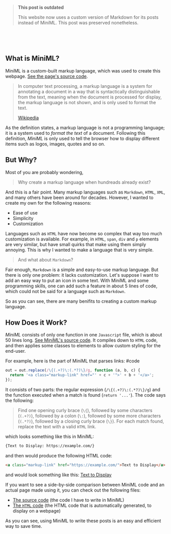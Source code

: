 > **This post is outdated**
>
> This website now uses a custom version of Markdown for its posts instead of MiniML. This post was preserved nonetheless.

&nbsp;

&nbsp;

## What is MiniML?

MiniML is a custom-built markup language, which was used to create this webpage. [See the page's source code](./index.md).

> In computer text processing, a markup language is a system for annotating a document in a way that is syntactically distinguishable from the text, meaning when the document is processed for display, the markup language is not shown, and is only used to format the text.
>
> [Wikipedia](https://en.m.wikipedia.org/wiki/Markup_language)

As the definition states, a markup language is not a programming language; it is a system used to _format the text_ of a document. Following this definition, _MiniML_ is only used to tell the browser how to display different items such as logos, images, quotes and so on.

## But Why?

Most of you are probably wondering,

> Why create a markup language when hundreads already exist?

And this is a fair point. Many markup languages such as `Markdown`, `HTML`, `XML`, and many others have been around for decades. However, I wanted to create my own for the following reasons:

- Ease of use
- Simplicity
- Customization

Languages such as `HTML` have now become so complex that way too much customization is available. For example, in `HTML`, `span`, `div` and `p` elements are very similar, but have small quirks that make using them simply annoying. This is why I wanted to make a language that is very simple.

> And what about `Markdown`?

Fair enough, `Markdown` is a simple and easy-to-use markup language. But there is only one problem: it lacks customization. Let's suppose I want to add an easy way to put an icon in some text. With MiniML and some programming skills, one can add such a feature in about 5 lines of code, which could not be said for a language such as `Markdown`.

So as you can see, there are many benifits to creating a custom markup language.

## How Does it Work?

_MiniML_ consists of only one function in one `Javascript` file, which is about 50 lines long. [See MiniML's source code](./../MiniML%20Compiler.js). It compiles down to `HTML` code, and then applies some classes to elements to allow custom styling for the end-user.

For example, here is the part of MiniML that parses links:
#code

```javascript
out = out.replace(/\{(.+?)\:(.*?)\}/g, function (a, b, c) {
  return '<a class="markup-link" href="' + c + '">' + b + '</a>';
});
```

It consists of two parts: the regular expression (`/\{(.+?)\:(.*?)\}/g`) and the function executed when a match is found (`return '...'`). The code says the following:

> Find one opening curly brace (`\{`), followed by some characters (`(.+?)`), followed by a colon (`\:`), followed by some more characters (`(.*?)`), followed by a closing curly brace (`\}`). For each match found, replace the text with a valid `HTML` link.

which looks something like this in MiniML:

```html
{Text to Display: https://example.com/}
```

and then would produce the following HTML code:

```html
<a class="markup-link" href="https://example.com/">Text to Display</a>
```

and would look something like this: [Text to Display](https://example.com/)

If you want to see a side-by-side comparison between MiniML code and an actual page made using it, you can check out the following files:

- [The source code](./example.txt) (the code I have to write in MiniML)
- [The `HTML` code](./example.html) (the HTML code that is automatically generated, to display on a webpage)

As you can see, using MiniML to write these posts is an easy and efficient way to save time.
